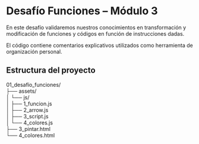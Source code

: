 # Desafío Funciones – Módulo 3

En este desafío validaremos nuestros conocimientos en transformación y modificación de funciones y códigos en función de instrucciones dadas.

El código contiene comentarios explicativos utilizados como herramienta de organización personal.

## Estructura del proyecto

01_desafío_funciones/  
├── assets/  
│   └── js/  
│       ├── 1_funcion.js  
│       ├── 2_arrow.js  
│       ├── 3_script.js  
│       └── 4_colores.js  
├── 3_pintar.html  
└── 4_colores.html
